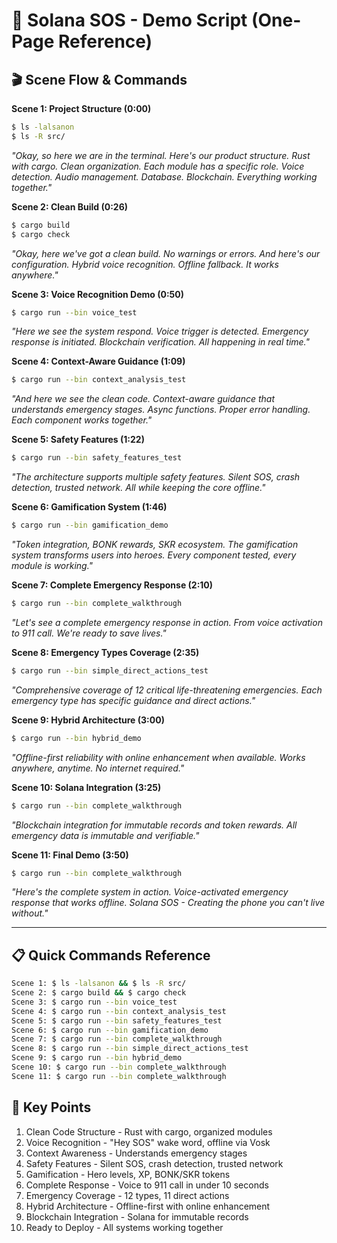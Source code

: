 # 🚨 Solana SOS - Demo Script (One-Page Reference)

## 🎬 **Scene Flow & Commands**

**Scene 1: Project Structure (0:00)**
```bash
$ ls -lalsanon
$ ls -R src/
```
*"Okay, so here we are in the terminal. Here's our product structure. Rust with cargo. Clean organization. Each module has a specific role. Voice detection. Audio management. Database. Blockchain. Everything working together."*

**Scene 2: Clean Build (0:26)**
```bash
$ cargo build
$ cargo check
```
*"Okay, here we've got a clean build. No warnings or errors. And here's our configuration. Hybrid voice recognition. Offline fallback. It works anywhere."*

**Scene 3: Voice Recognition Demo (0:50)**
```bash
$ cargo run --bin voice_test
```
*"Here we see the system respond. Voice trigger is detected. Emergency response is initiated. Blockchain verification. All happening in real time."*

**Scene 4: Context-Aware Guidance (1:09)**
```bash
$ cargo run --bin context_analysis_test
```
*"And here we see the clean code. Context-aware guidance that understands emergency stages. Async functions. Proper error handling. Each component works together."*

**Scene 5: Safety Features (1:22)**
```bash
$ cargo run --bin safety_features_test
```
*"The architecture supports multiple safety features. Silent SOS, crash detection, trusted network. All while keeping the core offline."*

**Scene 6: Gamification System (1:46)**
```bash
$ cargo run --bin gamification_demo
```
*"Token integration, BONK rewards, SKR ecosystem. The gamification system transforms users into heroes. Every component tested, every module is working."*

**Scene 7: Complete Emergency Response (2:10)**
```bash
$ cargo run --bin complete_walkthrough
```
*"Let's see a complete emergency response in action. From voice activation to 911 call. We're ready to save lives."*

**Scene 8: Emergency Types Coverage (2:35)**
```bash
$ cargo run --bin simple_direct_actions_test
```
*"Comprehensive coverage of 12 critical life-threatening emergencies. Each emergency type has specific guidance and direct actions."*

**Scene 9: Hybrid Architecture (3:00)**
```bash
$ cargo run --bin hybrid_demo
```
*"Offline-first reliability with online enhancement when available. Works anywhere, anytime. No internet required."*

**Scene 10: Solana Integration (3:25)**
```bash
$ cargo run --bin complete_walkthrough
```
*"Blockchain integration for immutable records and token rewards. All emergency data is immutable and verifiable."*

**Scene 11: Final Demo (3:50)**
```bash
$ cargo run --bin complete_walkthrough
```
*"Here's the complete system in action. Voice-activated emergency response that works offline. Solana SOS - Creating the phone you can't live without."*

---

## 📋 **Quick Commands Reference**
```bash
Scene 1: $ ls -lalsanon && $ ls -R src/
Scene 2: $ cargo build && $ cargo check
Scene 3: $ cargo run --bin voice_test
Scene 4: $ cargo run --bin context_analysis_test
Scene 5: $ cargo run --bin safety_features_test
Scene 6: $ cargo run --bin gamification_demo
Scene 7: $ cargo run --bin complete_walkthrough
Scene 8: $ cargo run --bin simple_direct_actions_test
Scene 9: $ cargo run --bin hybrid_demo
Scene 10: $ cargo run --bin complete_walkthrough
Scene 11: $ cargo run --bin complete_walkthrough
```

## 🎯 **Key Points**
1. Clean Code Structure - Rust with cargo, organized modules
2. Voice Recognition - "Hey SOS" wake word, offline via Vosk
3. Context Awareness - Understands emergency stages
4. Safety Features - Silent SOS, crash detection, trusted network
5. Gamification - Hero levels, XP, BONK/SKR tokens
6. Complete Response - Voice to 911 call in under 10 seconds
7. Emergency Coverage - 12 types, 11 direct actions
8. Hybrid Architecture - Offline-first with online enhancement
9. Blockchain Integration - Solana for immutable records
10. Ready to Deploy - All systems working together 